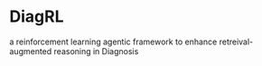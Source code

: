 # DiagRL
a reinforcement learning agentic framework to enhance retreival-augmented reasoning in Diagnosis
